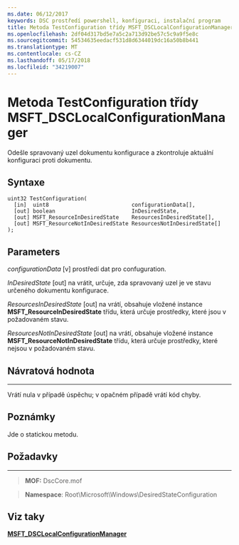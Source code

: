 ```yaml
---
ms.date: 06/12/2017
keywords: DSC prostředí powershell, konfiguraci, instalační program
title: Metoda TestConfiguration třídy MSFT_DSCLocalConfigurationManager
ms.openlocfilehash: 2df04d317bd5e7a5c2a713d92be57c5c9a9f5e8c
ms.sourcegitcommit: 54534635eedacf531d8d6344019dc16a50b8b441
ms.translationtype: MT
ms.contentlocale: cs-CZ
ms.lasthandoff: 05/17/2018
ms.locfileid: "34219007"
---
```

# <a name="testconfiguration-method-of-the-msftdsclocalconfigurationmanager-class"></a>Metoda TestConfiguration třídy MSFT_DSCLocalConfigurationManager

Odešle spravovaný uzel dokumentu konfigurace a zkontroluje aktuální konfiguraci proti dokumentu.

<a name="syntax"></a>Syntaxe
------

```mof
uint32 TestConfiguration(
  [in]  uint8                          configurationData[],
  [out] boolean                        InDesiredState,
  [out] MSFT_ResourceInDesiredState    ResourcesInDesiredState[],
  [out] MSFT_ResourceNotInDesiredState ResourcesNotInDesiredState[]
);
```

<a name="parameters"></a>Parameters
----------

*configurationData* \[v\] prostředí dat pro confuguration.

*InDesiredState* \[out\] na vrátit, určuje, zda spravovaný uzel je ve stavu určeného dokumentu konfigurace.

*ResourcesInDesiredState* \[out\] na vrátí, obsahuje vložené instance **MSFT_ResourceInDesiredState** třídu, která určuje prostředky, které jsou v požadovaném stavu.

*ResourcesNotInDesiredState* \[out\] na vrátí, obsahuje vložené instance **MSFT_ResourceNotInDesiredState** třídu, která určuje prostředky, které nejsou v požadovaném stavu.

## <a name="return-value"></a>Návratová hodnota
------------

Vrátí nula v případě úspěchu; v opačném případě vrátí kód chyby.

## <a name="remarks"></a>Poznámky

Jde o statickou metodu.

## <a name="requirements"></a>Požadavky
------------
>**MOF:** DscCore.mof

>**Namespace**: Root\Microsoft\Windows\DesiredStateConfiguration


## <a name="see-also"></a>Viz taky


[**MSFT_DSCLocalConfigurationManager**](msft-dsclocalconfigurationmanager.md)